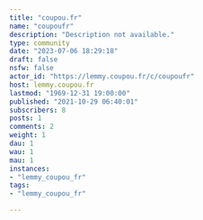 ```yaml
---
title: "coupou.fr" 
name: "coupoufr"
description: "Description not available."
type: community
date: "2023-07-06 18:29:18"
draft: false
nsfw: false
actor_id: "https://lemmy.coupou.fr/c/coupoufr"
host: lemmy.coupou.fr
lastmod: "1969-12-31 19:00:00"
published: "2021-10-29 06:40:01"
subscribers: 8
posts: 1
comments: 2
weight: 1
dau: 1
wau: 1
mau: 1
instances:
- "lemmy_coupou_fr"
tags: 
- "lemmy_coupou_fr"

---
```

